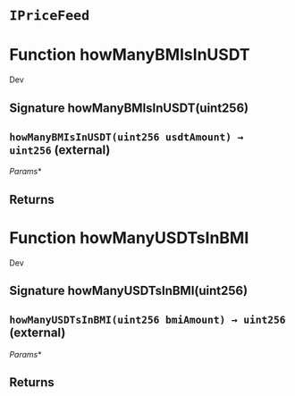 # `IPriceFeed`




# Function howManyBMIsInUSDT

Dev 
## Signature howManyBMIsInUSDT(uint256)
## `howManyBMIsInUSDT(uint256 usdtAmount) → uint256` (external)
*Params**

**Returns**
-----
# Function howManyUSDTsInBMI

Dev 
## Signature howManyUSDTsInBMI(uint256)
## `howManyUSDTsInBMI(uint256 bmiAmount) → uint256` (external)
*Params**

**Returns**
-----

